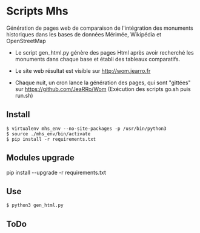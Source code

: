 Scripts Mhs
===========
Génération de pages web de comparaison de l'intégration des monuments historiques dans les bases de données Mérimée, Wikipédia et OpenStreetMap

- Le script gen_html.py génère des pages Html après avoir recherché les monuments dans chaque base et établi des tableaux comparatifs.

- Le site web résultat est visible sur http://wom.jearro.fr

- Chaque nuit, un cron lance la génération des pages, qui sont "gittées" sur https://github.com/JeaRRo/Wom (Exécution des scripts go.sh puis run.sh)

Install
------
    $ virtualenv mhs_env --no-site-packages -p /usr/bin/python3
    $ source ./mhs_env/bin/activate
    $ pip install -r requirements.txt

Modules upgrade
------
pip install --upgrade -r requirements.txt

Use
------
	$ python3 gen_html.py

ToDo
------
 
